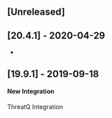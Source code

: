 ## [Unreleased]


## [20.4.1] - 2020-04-29
-

## [19.9.1] - 2019-09-18
#### New Integration
ThreatQ Integration
